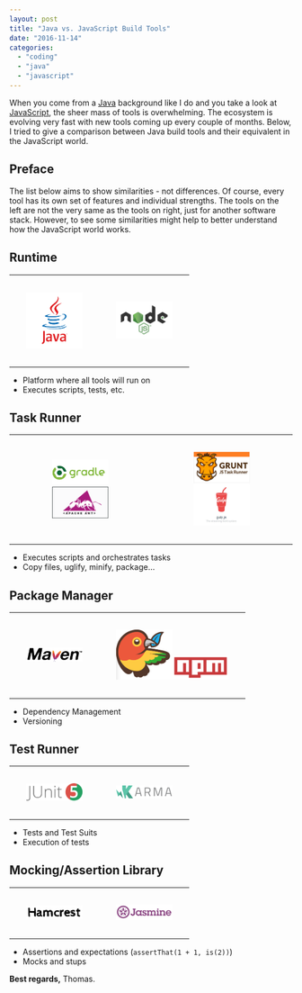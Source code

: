 ```yaml
---
layout: post
title: "Java vs. JavaScript Build Tools"
date: "2016-11-14"
categories: 
  - "coding"
  - "java"
  - "javascript"
---
```


When you come from a [Java](https://www.guru99.com/java-platform.html) background like I do and you take a look at [JavaScript](https://www.javascript.com/), the sheer mass of tools is overwhelming.
The ecosystem is evolving very fast with new tools coming up every couple of months. 
Below, I tried to give a comparison between Java build tools and their equivalent in the JavaScript world.

## Preface

The list below aims to show similarities - not differences. 
Of course, every tool has its own set of features and individual strengths. 
The tools on the left are not the very same as the tools on right, just for another software stack. 
However, to see some similarities might help to better understand how the JavaScript world works.

## Runtime

<table style="width: 100%">
<tbody><tr>
<td style="vertical-align: middle; text-align: center; padding: 30px"><a href="https://www.java.com"><img src="/images/2016/11/java.png" width="100" alt="Java Logo"></a></td>
<td style="vertical-align: middle; text-align: center; padding: 30px"><a href="https://nodejs.org"><img src="/images/2016/11/nodejs.png" width="100" alt="NodeJS Logo"></a></td>
</tr></tbody></table>

- Platform where all tools will run on
- Executes scripts, tests, etc.

## Task Runner

<table style="width: 100%">
<tbody><tr>
<td style="vertical-align: middle; text-align: center; padding: 30px"><a href="https://gradle.org"><img src="/images/2016/11/gradle.png" alt="Gradle Logo" width="100"></a><a href="http://ant.apache.org"><img src="/images/2016/11/ant.gif" alt="ANT Logo" width="100"></a></td>
<td style="vertical-align: middle; text-align: center; padding: 30px"><a href="http://gruntjs.com"><img src="/images/2016/11/grunt.png" alt="Grunt Logo" width="100"></a><a href="http://gulpjs.com"><img src="/images/2016/11/gulp.jpg" alt="Gulp Logo" width="100"></a></td>
</tr></tbody>
</table>

- Executes scripts and orchestrates tasks
- Copy files, uglify, minify, package...

## Package Manager

<table style="width: 100%">
<tbody><tr>
<td style="vertical-align: middle; text-align: center; padding: 30px"><a href="http://search.maven.org"><img src="/images/2016/11/maven.png" alt="Maven Logo" width="100" ></a></td>
<td style="vertical-align: middle; text-align: center; padding: 30px"><a href="https://bower.io"><img src="/images/2016/11/bower.png" alt="Bower Logo" width="100" ></a><a href="https://www.npmjs.com"><img src="/images/2016/11/npm.png" alt="NPM Logo" width="100"></a></td>
</tr></tbody>
</table>

- Dependency Management
- Versioning

## Test Runner

<table style="width: 100%">
<tbody><tr>
<td style="vertical-align: middle; text-align: center; padding: 30px"><a href="http://junit.org" target="_blank"><img src="/images/2016/11/junit.png" alt="junit" width="100" class="aligncenter size-full wp-image-3443"></a></td>
<td style="vertical-align: middle; text-align: center; padding: 30px"><a href="https://karma-runner.github.io" target="_blank"><img src="/images/2016/11/karma.png" alt="karma" width="100" class="aligncenter size-medium wp-image-3444"></a></td>
</tr></tbody>
</table>

- Tests and Test Suits
- Execution of tests 

## Mocking/Assertion Library

<table style="width: 100%">
<tbody><tr>
<td style="vertical-align: middle; text-align: center; padding: 30px"><a href="http://hamcrest.org" target="_blank"><img src="/images/2016/11/hamcrest.png" alt="Hamcrest Logo" width="100"></a></td>
<td style="vertical-align: middle; text-align: center; padding: 30px"><a href="https://jasmine.github.io" target="_blank"><img src="/images/2016/11/jasmine.png" alt="Jasmine Logo" width="100"></a></td>
</tr></tbody>
</table>

- Assertions and expectations (`assertThat(1 + 1, is(2))`)
- Mocks and stups

**Best regards,** Thomas.
